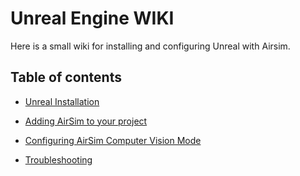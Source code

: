 # Unreal Engine WIKI

Here is a small wiki for installing and configuring Unreal with Airsim.

## Table of contents

* [Unreal Installation](./docs/01_Introduction.md)

* [Adding AirSim to your project](./docs/02_AddAirsimToProject.md)

* [Configuring AirSim Computer Vision Mode](./docs/03_AirsimComputerVision.md)

* [Troubleshooting](./docs/Troubleshooting.md)


